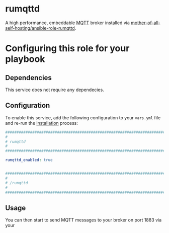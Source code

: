 # rumqttd

A high performance, embeddable [MQTT](https://en.wikipedia.org/wiki/MQTT) broker installed via [mother-of-all-self-hosting/ansible-role-rumqttd](https://github.com/mother-of-all-self-hosting/ansible-role-rumqttd).


# Configuring this role for your playbook

## Dependencies

This service does not require any dependecies.

## Configuration

To enable this service, add the following configuration to your `vars.yml` file and re-run the [installation](../installing.md) process:

```yaml
########################################################################
#                                                                      #
# rumqttd                                                              #
#                                                                      #
########################################################################

rumqttd_enabled: true


########################################################################
#                                                                      #
# /rumqttd                                                             #
#                                                                      #
########################################################################
```



## Usage

You can then start to send MQTT messages to your broker on port 1883 via your 
